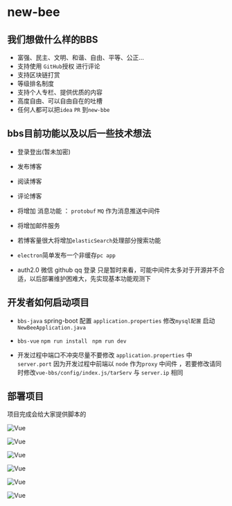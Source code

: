 # new-bee

 
## 我们想做什么样的BBS
- 富强、民主、文明、和谐、自由、平等、公正...
- 支持使用 `GitHub`授权 进行评论
- 支持区块链打赏
- 等级排名制度
- 支持个人专栏、提供优质的内容
- 高度自由、可以自由自在的吐槽
- 任何人都可以把`idea` `PR` 到`new-bbe`

## bbs目前功能以及以后一些技术想法
  - 登录登出(暂未加密)
  - 发布博客
  - 阅读博客
  - 评论博客 

  - 将增加 消息功能 ： `protobuf` `MQ` 作为消息推送中间件
  - 将增加邮件服务
  - 若博客量很大将增加`elasticSearch`处理部分搜索功能
  - `electron`简单发布一个非缓存`pc app` 
  - auth2.0 微信 github qq 登录
  只是暂时来看，可能中间件太多对于开源并不合适，以后部署维护困难大，先实现基本功能观测下

 

## 开发者如何启动项目
- `bbs-java` spring-boot 配置 `application.properties` 修改`mysql配置`   启动 `NewBeeApplication.java`
- `bbs-vue` `npm run install `  `npm run dev` 

- 开发过程中端口不冲突尽量不要修改 `application.properties` 中 `server.port` 因为开发过程中前端以 `node` 作为`proxy` 中间件 ，若要修改请同时修改`vue-bbs/config/index.js/tarServ` 与 `server.ip` 相同

  

## 部署项目
  项目完成会给大家提供脚本的
 

![Vue](http://op0c7euw0.bkt.clouddn.com/newbee_login.png)

![Vue](http://op0c7euw0.bkt.clouddn.com/newbee_me.png)

![Vue](http://op0c7euw0.bkt.clouddn.com/newbee_index.png)

![Vue](http://op0c7euw0.bkt.clouddn.com/newbee_editBlog.png)

![Vue](http://op0c7euw0.bkt.clouddn.com/newbee_blog.png)

![Vue](http://op0c7euw0.bkt.clouddn.com/newbee_comment.gif)

